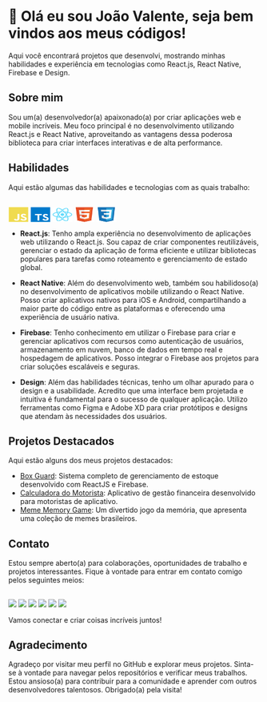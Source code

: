 # 👋 Olá eu sou João Valente, seja bem vindos aos meus códigos!

Aqui você encontrará projetos que desenvolvi, mostrando minhas habilidades e experiência em tecnologias como React.js, React Native, Firebase e Design.

## Sobre mim

Sou um(a) desenvolvedor(a) apaixonado(a) por criar aplicações web e mobile incríveis. Meu foco principal é no desenvolvimento utilizando React.js e React Native, aproveitando as vantagens dessa poderosa biblioteca para criar interfaces interativas e de alta performance.

## Habilidades

Aqui estão algumas das habilidades e tecnologias com as quais trabalho:

<div style="display: inline_block"><br>
  <img align="center" alt="Valente-Js" height="30" width="40" src="https://raw.githubusercontent.com/devicons/devicon/master/icons/javascript/javascript-plain.svg">
  <img align="center" alt="Valente-Ts" height="30" width="40" src="https://raw.githubusercontent.com/devicons/devicon/master/icons/typescript/typescript-plain.svg">
  <img align="center" alt="Valente-React" height="30" width="40" src="https://raw.githubusercontent.com/devicons/devicon/master/icons/react/react-original.svg">
  <img align="center" alt="Valente-HTML" height="30" width="40" src="https://raw.githubusercontent.com/devicons/devicon/master/icons/html5/html5-original.svg">
  <img align="center" alt="Valente-CSS" height="30" width="40" src="https://raw.githubusercontent.com/devicons/devicon/master/icons/css3/css3-original.svg">
</div>

- **React.js**: Tenho ampla experiência no desenvolvimento de aplicações web utilizando o React.js. Sou capaz de criar componentes reutilizáveis, gerenciar o estado da aplicação de forma eficiente e utilizar bibliotecas populares para tarefas como roteamento e gerenciamento de estado global.

- **React Native**: Além do desenvolvimento web, também sou habilidoso(a) no desenvolvimento de aplicativos mobile utilizando o React Native. Posso criar aplicativos nativos para iOS e Android, compartilhando a maior parte do código entre as plataformas e oferecendo uma experiência de usuário nativa.

- **Firebase**: Tenho conhecimento em utilizar o Firebase para criar e gerenciar aplicativos com recursos como autenticação de usuários, armazenamento em nuvem, banco de dados em tempo real e hospedagem de aplicativos. Posso integrar o Firebase aos projetos para criar soluções escaláveis e seguras.

- **Design**: Além das habilidades técnicas, tenho um olhar apurado para o design e a usabilidade. Acredito que uma interface bem projetada e intuitiva é fundamental para o sucesso de qualquer aplicação. Utilizo ferramentas como Figma e Adobe XD para criar protótipos e designs que atendam às necessidades dos usuários.

## Projetos Destacados

Aqui estão alguns dos meus projetos destacados:

- [Box Guard](https://github.com/ValenteJoao/box-guard): Sistema completo de gerenciamento de estoque desenvolvido com ReactJS e Firebase.
- [Calculadora do Motorista](https://github.com/ValenteJoao/Calculadora-do-Motorista): Aplicativo de gestão financeira desenvolvido para motoristas de aplicativo.
- [Meme Memory Game](https://github.com/ValenteJoao/jogommg): Um divertido jogo da memória, que apresenta uma coleção de memes brasileiros.

## Contato

Estou sempre aberto(a) para colaborações, oportunidades de trabalho e projetos interessantes. Fique à vontade para entrar em contato comigo pelos seguintes meios:

  ##
 
<div> 
  <a href="https://www.youtube.com/channel/UChBHDmTgo7hV3YabqIQN4bg" target="_blank"><img src="https://img.shields.io/badge/YouTube-FF0000?style=for-the-badge&logo=youtube&logoColor=white" target="_blank"></a>
  <a href="https://www.instagram.com/valen_vitor" target="_blank"><img src="https://img.shields.io/badge/-Instagram-%23E4405F?style=for-the-badge&logo=instagram&logoColor=white" target="_blank"></a>
 	<a href="https://www.twitch.tv/valentebrothers" target="_blank"><img src="https://img.shields.io/badge/Twitch-9146FF?style=for-the-badge&logo=twitch&logoColor=white" target="_blank"></a>
 <a href="https://discord.gg/wP3JXHkMbs" target="_blank"><img src="https://img.shields.io/badge/Discord-7289DA?style=for-the-badge&logo=discord&logoColor=white" target="_blank"></a> 
  <a href = "mailto:valentejoao.dev@gmail.com"><img src="https://img.shields.io/badge/-Gmail-%23333?style=for-the-badge&logo=gmail&logoColor=white" target="_blank"></a>
  <a href="https://www.linkedin.com/in/jo%C3%A3o-vitor-alexandre-valente-32b45b21b/" target="_blank"><img src="https://img.shields.io/badge/-LinkedIn-%230077B5?style=for-the-badge&logo=linkedin&logoColor=white" target="_blank"></a> 
  

Vamos conectar e criar coisas incríveis juntos!

## Agradecimento

Agradeço por visitar meu perfil no GitHub e explorar meus projetos. Sinta-se à vontade para navegar pelos repositórios e verificar meus trabalhos. Estou ansioso(a) para contribuir para a comunidade e aprender com outros desenvolvedores talentosos. Obrigado(a) pela visita!

